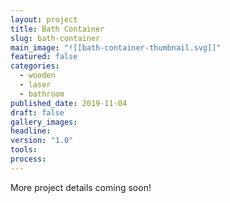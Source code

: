 ```yaml
---
layout: project
title: Bath Container
slug: bath-container
main_image: "![[bath-container-thumbnail.svg]]"
featured: false
categories:
  - wooden
  - laser
  - bathroom
published_date: 2019-11-04
draft: false
gallery_images: 
headline: 
version: "1.0"
tools:
process:
---
```


More project details coming soon!